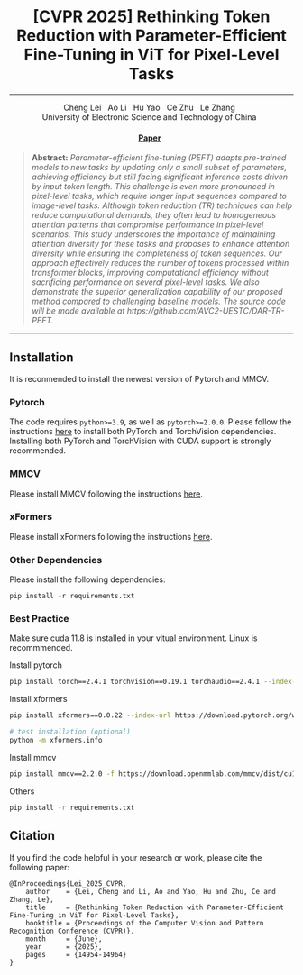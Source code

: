 <h1 align="center">[CVPR 2025] Rethinking Token Reduction with Parameter-Efficient Fine-Tuning in ViT for Pixel-Level Tasks</h1>

<div align="center">
  <hr>
  Cheng Lei &nbsp;
  Ao Li &nbsp;
  Hu Yao &nbsp;
  Ce Zhu &nbsp;
  Le Zhang &nbsp;
  <br>
    University of Electronic Science and Technology of China &nbsp;

  <h4>
    <a href="https://openaccess.thecvf.com/content/CVPR2025/html/Lei_Rethinking_Token_Reduction_with_Parameter-Efficient_Fine-Tuning_in_ViT_for_Pixel-Level_CVPR_2025_paper.html">Paper</a> &nbsp; 
  </h4>
</div>

<blockquote>
<b>Abstract:</b> <i>Parameter-efficient fine-tuning (PEFT) adapts pre-trained models to new tasks by updating only a small subset of parameters, achieving efficiency but still facing significant inference costs driven by input token length. This challenge is even more pronounced in pixel-level tasks, which require longer input sequences compared to image-level tasks. Although token reduction (TR) techniques can help reduce computational demands, they often lead to homogeneous attention patterns that compromise performance in pixel-level scenarios. This study underscores the importance of maintaining attention diversity for these tasks and proposes to enhance attention diversity while ensuring the completeness of token sequences. Our approach effectively reduces the number of tokens processed within transformer blocks, improving computational efficiency without sacrificing performance on several pixel-level tasks. We also demonstrate the superior generalization capability of our proposed method compared to challenging baseline models. The source code will be made available at https://github.com/AVC2-UESTC/DAR-TR-PEFT.</i>
</blockquote>

<!-- <p align="center">
  <img width="1000" src="figs/framework.png">
</p> -->

---


## Installation

It is reconmended to install the newest version of Pytorch and MMCV.

### Pytorch

The code requires `python>=3.9`, as well as `pytorch>=2.0.0`. Please follow the instructions [here](https://pytorch.org/get-started/locally/) to install both PyTorch and TorchVision dependencies. Installing both PyTorch and TorchVision with CUDA support is strongly recommended.

### MMCV

Please install MMCV following the instructions [here](https://github.com/open-mmlab/mmcv/tree/master).

### xFormers

Please install xFormers following the instructions [here](https://github.com/facebookresearch/xformers/tree/main).


### Other Dependencies

Please install the following dependencies:

```
pip install -r requirements.txt
```

### Best Practice

Make sure cuda 11.8 is installed in your vitual environment. Linux is recommmended.

Install pytorch

```sh
pip install torch==2.4.1 torchvision==0.19.1 torchaudio==2.4.1 --index-url https://download.pytorch.org/whl/cu118
```

Install xformers

```sh
pip install xformers==0.0.22 --index-url https://download.pytorch.org/whl/cu118

# test installation (optional)
python -m xformers.info
```

Install mmcv

```sh
pip install mmcv==2.2.0 -f https://download.openmmlab.com/mmcv/dist/cu118/torch2.4/index.html
```

Others

```sh
pip install -r requirements.txt
```



## Citation

If you find the code helpful in your research or work, please cite the following paper:

```
@InProceedings{Lei_2025_CVPR,
    author    = {Lei, Cheng and Li, Ao and Yao, Hu and Zhu, Ce and Zhang, Le},
    title     = {Rethinking Token Reduction with Parameter-Efficient Fine-Tuning in ViT for Pixel-Level Tasks},
    booktitle = {Proceedings of the Computer Vision and Pattern Recognition Conference (CVPR)},
    month     = {June},
    year      = {2025},
    pages     = {14954-14964}
}
```
